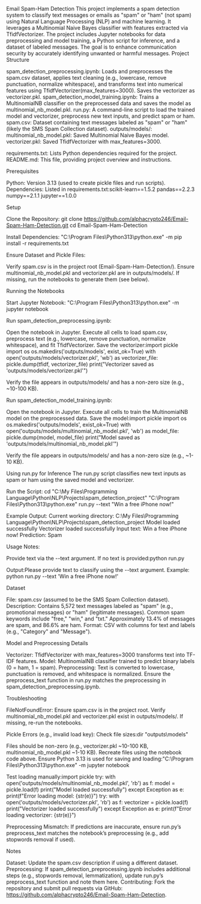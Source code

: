 Email Spam-Ham Detection
This project implements a spam detection system to classify text messages or emails as "spam" or "ham" (not spam) using Natural Language Processing (NLP) and machine learning. It leverages a Multinomial Naive Bayes classifier with features extracted via TfidfVectorizer. The project includes Jupyter notebooks for data preprocessing and model training, a Python script for inference, and a dataset of labeled messages. The goal is to enhance communication security by accurately identifying unwanted or harmful messages.
Project Structure

spam_detection_preprocessing.ipynb: Loads and preprocesses the spam.csv dataset, applies text cleaning (e.g., lowercase, remove punctuation, normalize whitespace), and transforms text into numerical features using TfidfVectorizer(max_features=3000). Saves the vectorizer as vectorizer.pkl.
spam_detection_model_training.ipynb: Trains a MultinomialNB classifier on the preprocessed data and saves the model as multinomial_nb_model.pkl.
run.py: A command-line script to load the trained model and vectorizer, preprocess new text inputs, and predict spam or ham.
spam.csv: Dataset containing text messages labeled as "spam" or "ham" (likely the SMS Spam Collection dataset).
outputs/models/:
multinomial_nb_model.pkl: Saved Multinomial Naive Bayes model.
vectorizer.pkl: Saved TfidfVectorizer with max_features=3000.


requirements.txt: Lists Python dependencies required for the project.
README.md: This file, providing project overview and instructions.

Prerequisites

Python: Version 3.13 (used to create pickle files and run scripts).
Dependencies: Listed in requirements.txt:scikit-learn==1.5.2
pandas==2.2.3
numpy==2.1.1
jupyter==1.0.0



Setup

Clone the Repository:
git clone https://github.com/alphacrypto246/Email-Spam-Ham-Detection.git
cd Email-Spam-Ham-Detection


Install Dependencies:
"C:\Program Files\Python313\python.exe" -m pip install -r requirements.txt


Ensure Dataset and Pickle Files:

Verify spam.csv is in the project root (Email-Spam-Ham-Detection/).
Ensure multinomial_nb_model.pkl and vectorizer.pkl are in outputs/models/. If missing, run the notebooks to generate them (see below).



Running the Notebooks

Start Jupyter Notebook:
"C:\Program Files\Python313\python.exe" -m jupyter notebook


Run spam_detection_preprocessing.ipynb:

Open the notebook in Jupyter.
Execute all cells to load spam.csv, preprocess text (e.g., lowercase, remove punctuation, normalize whitespace), and fit TfidfVectorizer.
Save the vectorizer:import pickle
import os
os.makedirs('outputs/models', exist_ok=True)
with open('outputs/models/vectorizer.pkl', 'wb') as vectorizer_file:
    pickle.dump(tfidf, vectorizer_file)
print("Vectorizer saved as 'outputs/models/vectorizer.pkl'")


Verify the file appears in outputs/models/ and has a non-zero size (e.g., ~10-100 KB).


Run spam_detection_model_training.ipynb:

Open the notebook in Jupyter.
Execute all cells to train the MultinomialNB model on the preprocessed data.
Save the model:import pickle
import os
os.makedirs('outputs/models', exist_ok=True)
with open('outputs/models/multinomial_nb_model.pkl', 'wb') as model_file:
    pickle.dump(model, model_file)
print("Model saved as 'outputs/models/multinomial_nb_model.pkl'")


Verify the file appears in outputs/models/ and has a non-zero size (e.g., ~1-10 KB).



Using run.py for Inference
The run.py script classifies new text inputs as spam or ham using the saved model and vectorizer.

Run the Script:
cd "C:\My Files\Programming Language\Python\NLP\Projects\spam_detection_project"
"C:\Program Files\Python313\python.exe" run.py --text "Win a free iPhone now!"


Example Output:
Current working directory: C:\My Files\Programming Language\Python\NLP\Projects\spam_detection_project
Model loaded successfully
Vectorizer loaded successfully
Input text: Win a free iPhone now!
Prediction: Spam


Usage Notes:

Provide text via the --text argument.
If no text is provided:python run.py

Output:Please provide text to classify using the --text argument.
Example: python run.py --text 'Win a free iPhone now!'





Dataset

File: spam.csv (assumed to be the SMS Spam Collection dataset).
Description: Contains 5,572 text messages labeled as "spam" (e.g., promotional messages) or "ham" (legitimate messages). Common spam keywords include "free," "win," and "txt." Approximately 13.4% of messages are spam, and 86.6% are ham.
Format: CSV with columns for text and labels (e.g., "Category" and "Message").

Model and Preprocessing Details

Vectorizer: TfidfVectorizer with max_features=3000 transforms text into TF-IDF features.
Model: MultinomialNB classifier trained to predict binary labels (0 = ham, 1 = spam).
Preprocessing: Text is converted to lowercase, punctuation is removed, and whitespace is normalized. Ensure the preprocess_text function in run.py matches the preprocessing in spam_detection_preprocessing.ipynb.

Troubleshooting

FileNotFoundError:
Ensure spam.csv is in the project root.
Verify multinomial_nb_model.pkl and vectorizer.pkl exist in outputs/models/. If missing, re-run the notebooks.


Pickle Errors (e.g., invalid load key):
Check file sizes:dir "outputs\models"

Files should be non-zero (e.g., vectorizer.pkl ~10-100 KB, multinomial_nb_model.pkl ~1-10 KB).
Recreate files using the notebook code above.
Ensure Python 3.13 is used for saving and loading:"C:\Program Files\Python313\python.exe" -m jupyter notebook


Test loading manually:import pickle
try:
    with open('outputs/models/multinomial_nb_model.pkl', 'rb') as f:
        model = pickle.load(f)
    print("Model loaded successfully")
except Exception as e:
    print(f"Error loading model: {str(e)}")
try:
    with open('outputs/models/vectorizer.pkl', 'rb') as f:
        vectorizer = pickle.load(f)
    print("Vectorizer loaded successfully")
except Exception as e:
    print(f"Error loading vectorizer: {str(e)}")




Preprocessing Mismatch: If predictions are inaccurate, ensure run.py’s preprocess_text matches the notebook’s preprocessing (e.g., add stopwords removal if used).

Notes

Dataset: Update the spam.csv description if using a different dataset.
Preprocessing: If spam_detection_preprocessing.ipynb includes additional steps (e.g., stopwords removal, lemmatization), update run.py’s preprocess_text function and note them here.
Contributing: Fork the repository and submit pull requests via GitHub: https://github.com/alphacrypto246/Email-Spam-Ham-Detection.

